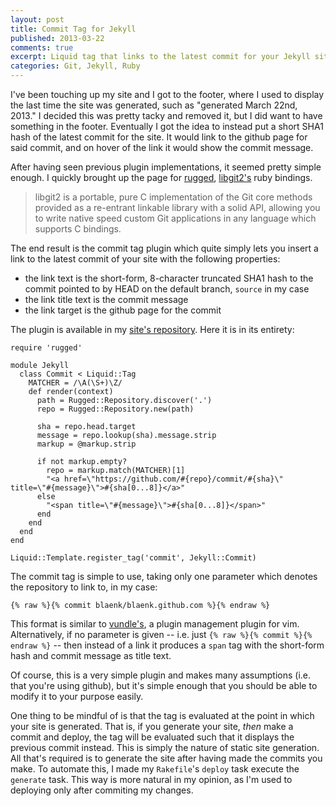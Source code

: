 ```yaml
---
layout: post
title: Commit Tag for Jekyll
published: 2013-03-22
comments: true
excerpt: Liquid tag that links to the latest commit for your Jekyll site
categories: Git, Jekyll, Ruby
---
```


I've been touching up my site and I got to the footer, where I used to display the last time the site was generated, such as "generated March 22nd, 2013." I decided this was pretty tacky and removed it, but I did want to have something in the footer. Eventually I got the idea to instead put a short SHA1 hash of the latest commit for the site. It would link to the github page for said commit, and on hover of the link it would show the commit message.

After having seen previous plugin implementations, it seemed pretty simple enough. I quickly brought up the page for [rugged](https://github.com/libgit2/rugged), [libgit2's](http://libgit2.github.com/) ruby bindings.

> libgit2 is a portable, pure C implementation of the Git core methods provided as a re-entrant linkable library with a solid API, allowing you to write native speed custom Git applications in any language which supports C bindings.

The end result is the commit tag plugin which quite simply lets you insert a link to the latest commit of your site with the following properties:

* the link text is the short-form, 8-character truncated SHA1 hash to the commit pointed to by HEAD on the default branch, `source` in my case
* the link title text is the commit message
* the link target is the github page for the commit

The plugin is available in my [site's repository](https://github.com/blaenk/blaenk.github.com/blob/source/plugins/commit.rb). Here it is in its entirety:

~~~ {lang="ruby"}
require 'rugged'

module Jekyll
  class Commit < Liquid::Tag
    MATCHER = /\A(\S+)\Z/
    def render(context)
      path = Rugged::Repository.discover('.')
      repo = Rugged::Repository.new(path)

      sha = repo.head.target
      message = repo.lookup(sha).message.strip
      markup = @markup.strip

      if not markup.empty?
        repo = markup.match(MATCHER)[1]
        "<a href=\"https://github.com/#{repo}/commit/#{sha}\" title=\"#{message}\">#{sha[0...8]}</a>"
      else
        "<span title=\"#{message}\">#{sha[0...8]}</span>"
      end
    end
  end
end

Liquid::Template.register_tag('commit', Jekyll::Commit)
~~~

The commit tag is simple to use, taking only one parameter which denotes the repository to link to, in my case:

~~~ {lang="text"}
{% raw %}{% commit blaenk/blaenk.github.com %}{% endraw %}
~~~

This format is similar to [vundle's](https://github.com/gmarik/vundle), a plugin management plugin for vim. Alternatively, if no parameter is given -- i.e. just `{% raw %}{% commit %}{% endraw %}` -- then instead of a link it produces a `span` tag with the short-form hash and commit message as title text.

Of course, this is a very simple plugin and makes many assumptions (i.e. that you're using github), but it's simple enough that you should be able to modify it to your purpose easily.

One thing to be mindful of is that the tag is evaluated at the point in which your site is generated. That is, if you generate your site, _then_ make a commit and deploy, the tag will be evaluated such that it displays the previous commit instead. This is simply the nature of static site generation. All that's required is to generate the site after having made the commits you make. To automate this, I made my `Rakefile`'s `deploy` task execute the `generate` task. This way is more natural in my opinion, as I'm used to deploying only after commiting my changes.
